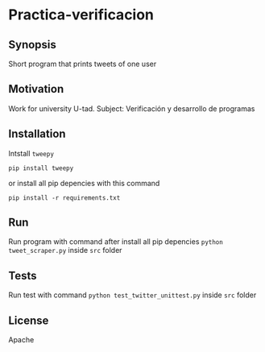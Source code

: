 # Practica-verificacion

## Synopsis

Short program that prints tweets of one user

## Motivation

Work for university U-tad. Subject: Verificación y desarrollo de programas

## Installation

Intstall `tweepy` 
```
pip install tweepy
```
or install all pip depencies with this command
```
pip install -r requirements.txt
```
## Run

Run program with command after install all pip depencies `python tweet_scraper.py` inside `src` folder

## Tests

Run test with command `python test_twitter_unittest.py` inside `src` folder

## License

Apache